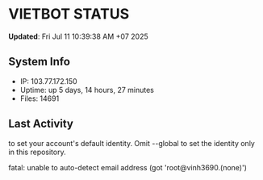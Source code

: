 # VIETBOT STATUS
**Updated**: Fri Jul 11 10:39:38 AM +07 2025

## System Info
- IP: 103.77.172.150
- Uptime: up 5 days, 14 hours, 27 minutes
- Files: 14691

## Last Activity

to set your account's default identity.
Omit --global to set the identity only in this repository.

fatal: unable to auto-detect email address (got 'root@vinh3690.(none)')

